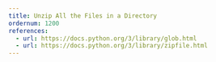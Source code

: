 ```yaml
---
title: Unzip All the Files in a Directory
ordernum: 1200
references:
  - url: https://docs.python.org/3/library/glob.html
  - url: https://docs.python.org/3/library/zipfile.html
---
```


